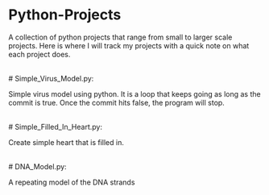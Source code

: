 # Python-Projects
A collection of python projects that range from small to larger scale projects. 
Here is where I will track my projects with a quick note on what each project does.

<br>
# Simple_Virus_Model.py: 
    <br><p>Simple virus model using python. It is a loop that keeps going as long as the commit is true. Once the commit hits false, the program will stop.</p>

<br>
# Simple_Filled_In_Heart.py: 
<br><p>Create simple heart that is filled in.</p>

<br>
# DNA_Model.py:
<br><p>A repeating model of the DNA strands</p>
